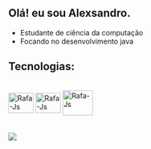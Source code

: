 ## Olá! eu sou Alexsandro. 

- Estudante de ciência da computação 
- Focando no desenvolvimento java

## Tecnologias: 
<div style="display: inline_block"><br>
<img align="center" alt="Rafa-Js" height="40" width="50" src=https://camo.githubusercontent.com/2e3402a95bea6acba7dd5d26566d797607b63a6bdec43942c8286fbf7db4a177/68747470733a2f2f63646e2e6a7364656c6976722e6e65742f67682f64657669636f6e732f64657669636f6e2f69636f6e732f6769746875622f6769746875622d6f726967696e616c2e737667>
<img align="center" alt="Rafa-Js" height="40" width="50" src= https://camo.githubusercontent.com/15166a15835f145259844be455ab5945594a70c48a3090aa83d193bd5e3e9bc5/68747470733a2f2f63646e2e6a7364656c6976722e6e65742f67682f64657669636f6e732f64657669636f6e2f69636f6e732f6769742f6769742d6f726967696e616c2e737667 >
<img align="center" alt="Rafa-Js" height="50" width="60" src=https://github.com/user-attachments/assets/b8084371-fa4b-4929-b4fb-f2e601839a62><br><br><br>
<a href="https://www.linkedin.com/in/alexsandro-rodrigues-097a642a2?utm_source=share&utm_campaign=share_via&utm_content=profile&utm_medium=android_app" target="_blank"><img src="https://img.shields.io/badge/-LinkedIn-%230077B5?style=for-the-badge&logo=linkedin&logoColor=white" target="_blank"></a>
</div>
